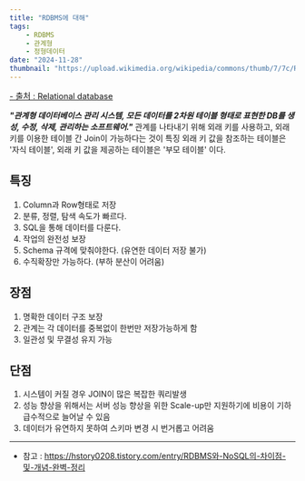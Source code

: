 ```yaml
---
title: "RDBMS에 대해"
tags:
    - RDBMS
    - 관계형
    - 정형데이터
date: "2024-11-28"
thumbnail: "https://upload.wikimedia.org/wikipedia/commons/thumb/7/7c/Relational_database_terms.svg/350px-Relational_database_terms.svg.png"
---
```

<a style="font-size:0.9rem" href="https://en.wikipedia.org/wiki/Relational_database">- 출처 : Relational database</a>

***"관계형 데이터베이스 관리 시스템, 모든 데이터를 2차원 테이블 형태로 표현한 DB를 생성, 수정, 삭제, 관리하는 소프트웨어."***
관계를 나타내기 위해 외래 키를 사용하고, 외래 키를 이용한 테이블 간 Join이 가능하다는 것이 특징
외래 키 값을 참조하는 테이블은 '자식 테이블', 외래 키 값을 제공하는 테이블은 '부모 테이블' 이다.

## 특징
1. Column과 Row형태로 저장
2. 분류, 정렬, 탐색 속도가 빠르다.
3. SQL을 통해 데이터를 다룬다.
4. 작업의 완전성 보장
5. Schema 규격에 맞춰야한다. (유연한 데이터 저장 불가)
6. 수직확장만 가능하다. (부하 분산이 어려움)

## 장점
1. 명확한 데이터 구조 보장
2. 관계는 각 데이터를 중복없이 한번만 저장가능하게 함
3. 일관성 및 무결성 유지 가능

## 단점
1. 시스템이 커질 경우 JOIN이 많은 복잡한 쿼리발생
2. 성능 향상을 위해서는 서버 성능 향상을 위한 Scale-up만 지원하기에 비용이 기하급수적으로 늘어날 수 있음
3. 데이터가 유연하지 못하여 스키마 변경 시 번거롭고 어려움

---

- 참고 : <https://hstory0208.tistory.com/entry/RDBMS와-NoSQL의-차이점-및-개념-완벽-정리>